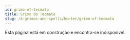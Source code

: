 ```yaml
---
id: grimo-of-tecmata
title: Grimo do Tecmata
slug: /4-grimos-and-spells/hunter/grimo-of-tecmata
---
```


Esta página está em construção e encontra-se indisponível.
